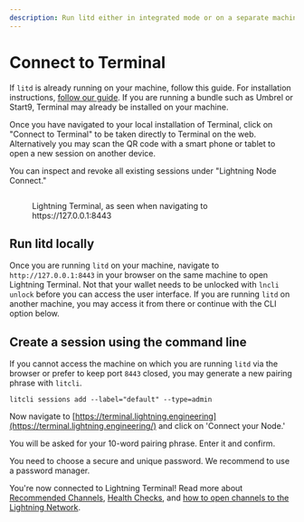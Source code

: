 ```yaml
---
description: Run litd either in integrated mode or on a separate machine.
---
```


# Connect to Terminal

If `litd` is already running on your machine, follow this guide. For installation instructions, [follow our guide](get-lit.md). If you are running a bundle such as Umbrel or Start9, Terminal may already be installed on your machine.

Once you have navigated to your local installation of Terminal, click on "Connect to Terminal" to be taken directly to Terminal on the web. Alternatively you may scan the QR code with a smart phone or tablet to open a new session on another device.

You can inspect and revoke all existing sessions under "Lightning Node Connect."

<figure><img src="../../.gitbook/assets/Screenshot 2022-10-12 at 11-27-59 Lightning Terminal.png" alt=""><figcaption><p>Lightning Terminal, as seen when navigating to https://127.0.0.1:8443</p></figcaption></figure>

## Run litd locally

Once you are running `litd` on your machine, navigate to `http://127.0.0.1:8443` in your browser on the same machine to open Lightning Terminal. Not that your wallet needs to be unlocked with `lncli unlock` before you can access the user interface. If you are running `litd` on another machine, you may access it from there or continue with the CLI option below.

## Create a session using the command line

If you cannot access the machine on which you are running `litd` via the browser or prefer to keep port `8443` closed, you may generate a new pairing phrase with `litcli`.

`litcli sessions add --label="default" --type=admin`

Now navigate to [https://terminal.lightning.engineering](https://terminal.lightning.engineering/) and click on 'Connect your Node.'

You will be asked for your 10-word pairing phrase. Enter it and confirm.

You need to choose a secure and unique password. We recommend to use a password manager.

You're now connected to Lightning Terminal! Read more about [Recommended Channels](recommended-channels.md), [Health Checks](health-checks.md), and [how to open channels to the Lightning Network](opening-channels.md).
